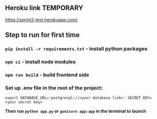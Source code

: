 ## Heroku link TEMPORARY

https://sprint2-test.herokuapp.com/

## Step to run for first time

### `pip install -r requirements.txt` - install python packages

### `npm ci` - install node modules

### `npm run build` - build frontend side

### Set up .env file in the root of the project:

`export DATABASE_URL='postgresql://<your database link>'
SECRET_KEY=<your secret key>`


**Then run `python app.py` or `gunicorn app:app` in the terminal to launch**
